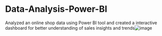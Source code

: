 # Data-Analysis-Power-BI
Analyzed an online shop data using Power BI tool and created a interactive dashboard for better understanding of  sales insights and trends![image](https://github.com/MdAbdulMuktadir/Data-Analysis-Power-BI/assets/139256996/3b5d9701-789d-481e-b31c-59f88d6e26ac)
